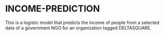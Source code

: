 # INCOME-PREDICTION
This is a logistic model that predicts the income of people from a selected data of a government NGO for an organization tagged DELTASQUARE. 
